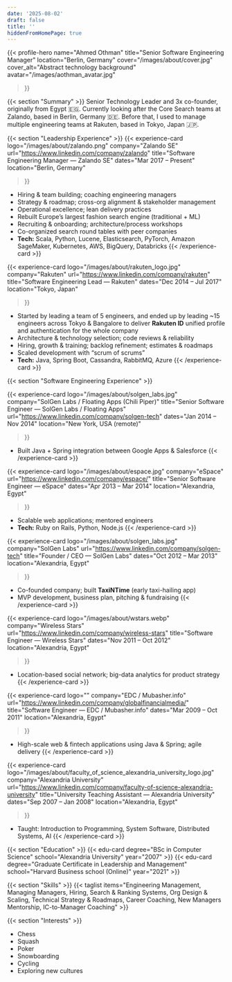 ```yaml
---
date: '2025-08-02'
draft: false
title: ''
hiddenFromHomePage: true
---
```


{{< profile-hero
    name="Ahmed Othman"
    title="Senior Software Engineering Manager"
    location="Berlin, Germany"
    cover="/images/about/cover.jpg"
    cover_alt="Abstract technology background"
    avatar="/images/aothman_avatar.jpg"
>}}

{{< section "Summary" >}}
Senior Technology Leader and 3x co-founder, originally from Egypt 🇪🇬. Currently looking after the Core Search teams at Zalando, based in Berlin, Germany 🇩🇪. Before that, I used to manage multiple engineering teams at Rakuten, based in Tokyo, Japan 🇯🇵.


{{< section "Leadership Experience" >}}
{{< experience-card
  logo="/images/about/zalando.png"
  company="Zalando SE"
  url="https://www.linkedin.com/company/zalando"
  title="Software Engineering Manager — Zalando SE"
  dates="Mar 2017 – Present"
  location="Berlin, Germany"
>}}
- Hiring & team building; coaching engineering managers
- Strategy & roadmap; cross-org alignment & stakeholder management
- Operational excellence; lean delivery practices
- Rebuilt Europe’s largest fashion search engine (traditional + ML)
- Recruiting & onboarding; architecture/process workshops
- Co-organized search round tables with peer companies
- **Tech:** Scala, Python, Lucene, Elasticsearch, PyTorch, Amazon SageMaker, Kubernetes, AWS, BigQuery, Databricks
{{< /experience-card >}}

{{< experience-card
  logo="/images/about/rakuten_logo.jpg"
  company="Rakuten"
  url="https://www.linkedin.com/company/rakuten"
  title="Software Engineering Lead — Rakuten"
  dates="Dec 2014 – Jul 2017"
  location="Tokyo, Japan"
>}}
- Started by leading a team of 5 engineers, and ended up by leading ~15 engineers across Tokyo & Bangalore to deliver **Rakuten ID** unified profile and authentication for the whole company
- Architecture & technology selection; code reviews & reliability
- Hiring, growth & training; backlog refinement; estimates & roadmaps
- Scaled development with “scrum of scrums”
- **Tech:** Java, Spring Boot, Cassandra, RabbitMQ, Azure
{{< /experience-card >}}


{{< section "Software Engineering Experience" >}}

{{< experience-card
  logo="/images/about/solgen_labs.jpg"
  company="SolGen Labs / Floating Apps (Chili Piper)"
  title="Senior Software Engineer — SolGen Labs / Floating Apps"
  url="https://www.linkedin.com/company/solgen-tech"
  dates="Jan 2014 – Nov 2014"
  location="New York, USA (remote)"
>}}
- Built Java + Spring integration between Google Apps & Salesforce
{{< /experience-card >}}

{{< experience-card
  logo="/images/about/espace.jpg"
  company="eSpace"
  url="https://www.linkedin.com/company/espace/"
  title="Senior Software Engineer — eSpace"
  dates="Apr 2013 – Mar 2014"
  location="Alexandria, Egypt"
>}}
- Scalable web applications; mentored engineers  
- **Tech:** Ruby on Rails, Python, Node.js
{{< /experience-card >}}

{{< experience-card
  logo="/images/about/solgen_labs.jpg"
  company="SolGen Labs"
  url="https://www.linkedin.com/company/solgen-tech"
  title="Founder / CEO — SolGen Labs"
  dates="Oct 2012 – Mar 2013"
  location="Alexandria, Egypt"
>}}
- Co-founded company; built **TaxiNTime** (early taxi-hailing app)
- MVP development, business plan, pitching & fundraising
{{< /experience-card >}}

{{< experience-card
  logo="/images/about/wstars.webp"
  company="Wireless Stars"
  url="https://www.linkedin.com/company/wireless-stars"
  title="Software Engineer — Wireless Stars"
  dates="Nov 2011 – Oct 2012"
  location="Alexandria, Egypt"
>}}
- Location-based social network; big-data analytics for product strategy
{{< /experience-card >}}

{{< experience-card
  logo=""
  company="EDC / Mubasher.info"
  url="https://www.linkedin.com/company/globalfinancialmedia/"
  title="Software Engineer — EDC / Mubasher.info"
  dates="Mar 2009 – Oct 2011"
  location="Alexandria, Egypt"
>}}
- High-scale web & fintech applications using Java & Spring; agile delivery
{{< /experience-card >}}

{{< experience-card
  logo="/images/about/faculty_of_science_alexandria_university_logo.jpg"
  company="Alexandria University"
  url="https://www.linkedin.com/company/faculty-of-science-alexandria-university"
  title="University Teaching Assistant — Alexandria University"
  dates="Sep 2007 – Jan 2008"
  location="Alexandria, Egypt"
>}}
- Taught: Introduction to Programming, System Software, Distributed Systems, AI
{{< /experience-card >}}

{{< section "Education" >}}
{{< edu-card degree="BSc in Computer Science" school="Alexandria University" year="2007" >}}
{{< edu-card degree="Graduate Certificate in Leadership and Management" school="Harvard Business school (Online)" year="2021" >}}

{{< section "Skills" >}}
{{< taglist items="Engineering Management, Managing Managers, Hiring, Search & Ranking Systems, Org Design & Scaling, Technical Strategy & Roadmaps, Career Coaching, New Managers Mentorship, IC-to-Manager Coaching" >}}

{{< section "Interests" >}}
- Chess
- Squash
- Poker
- Snowboarding
- Cycling
- Exploring new cultures
